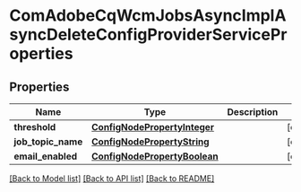 # ComAdobeCqWcmJobsAsyncImplAsyncDeleteConfigProviderServiceProperties

## Properties
Name | Type | Description | Notes
------------ | ------------- | ------------- | -------------
**threshold** | [**ConfigNodePropertyInteger**](ConfigNodePropertyInteger.md) |  | [optional] 
**job_topic_name** | [**ConfigNodePropertyString**](ConfigNodePropertyString.md) |  | [optional] 
**email_enabled** | [**ConfigNodePropertyBoolean**](ConfigNodePropertyBoolean.md) |  | [optional] 

[[Back to Model list]](../README.md#documentation-for-models) [[Back to API list]](../README.md#documentation-for-api-endpoints) [[Back to README]](../README.md)


